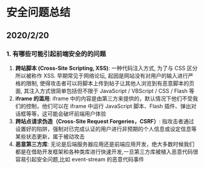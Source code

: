 # 安全问题总结

## 2020/2/20

### 1. 有哪些可能引起前端安全的的问题

1. **跨站脚本 (Cross-Site Scripting, XSS)**: 一种代码注入方式, 为了与 CSS 区分所以被称作 XSS. 早期常见于网络论坛, 起因是网站没有对用户的输入进行严格的限制, 使得攻击者可以将脚本上传到帖子让其他人浏览到有恶意脚本的页面, 其注入方式很简单包括但不限于 JavaScript / VBScript / CSS / Flash 等
2. **iframe 的滥用**: iframe 中的内容是由第三方来提供的，默认情况下他们不受我们的控制，他们可以在 iframe 中运行 JavaScript 脚本、Flash 插件、弹出对话框等等，这可能会破坏前端用户体验
3. **跨站点请求伪造（Cross-Site Request Forgeries，CSRF）**: 指攻击者通过设置好的陷阱，强制对已完成认证的用户进行非预期的个人信息或设定信息等某些状态更新，属于被动攻击
4. **恶意第三方库**: 无论是后端服务器应用还是前端应用开发，绝大多数时候我们都是在借助开发框架和各种类库进行快速开发,一旦第三方库被植入恶意代码很容易引起安全问题,比如 event-stream 的恶意代码事件
